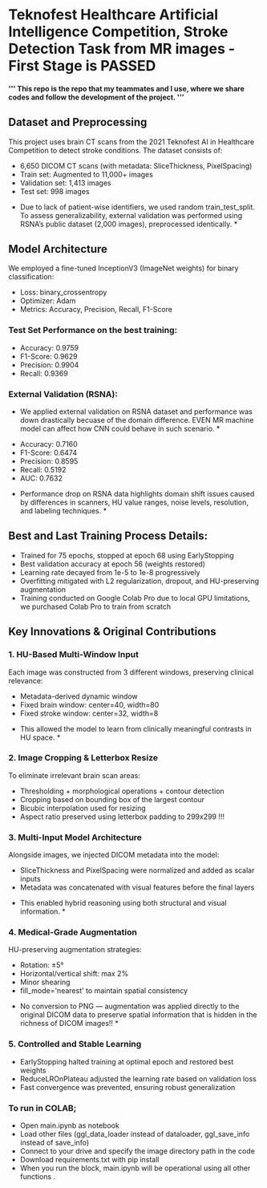 # Teknofest Healthcare Artificial Intelligence Competition, Stroke Detection Task from MR images - First Stage is PASSED
#### ''' This repo is the repo that my teammates and I use, where we share codes and follow the development of the project. '''

## Dataset and Preprocessing
This project uses brain CT scans from the 2021 Teknofest AI in Healthcare Competition to detect stroke conditions. The dataset consists of:
- 6,650 DICOM CT scans (with metadata: SliceThickness, PixelSpacing)
- Train set: Augmented to 11,000+ images
- Validation set: 1,413 images
- Test set: 998 images

* Due to lack of patient-wise identifiers, we used random train_test_split. To assess generalizability, external validation was performed using RSNA’s public dataset (2,000 images), preprocessed identically. *

## Model Architecture
We employed a fine-tuned InceptionV3 (ImageNet weights) for binary classification:
- Loss: binary_crossentropy
- Optimizer: Adam
- Metrics: Accuracy, Precision, Recall, F1-Score

### Test Set Performance on the best training:
- Accuracy: 0.9759
- F1-Score: 0.9629
- Precision: 0.9904
- Recall: 0.9369

### External Validation (RSNA):
* We applied external validation on RSNA dataset and performance was down drastically becuase of the domain difference. EVEN MR machine model can affect how CNN could behave in such scenario. *
- Accuracy: 0.7160
- F1-Score: 0.6474
- Precision: 0.8595
- Recall: 0.5192
- AUC: 0.7632

* Performance drop on RSNA data highlights domain shift issues caused by differences in scanners, HU value ranges, noise levels, resolution, and labeling techniques. *

## Best and Last Training Process Details:
- Trained for 75 epochs, stopped at epoch 68 using EarlyStopping
- Best validation accuracy at epoch 56 (weights restored)
- Learning rate decayed from 1e-5 to 1e-8 progressively
- Overfitting mitigated with L2 regularization, dropout, and HU-preserving augmentation
- Training conducted on Google Colab Pro due to local GPU limitations, we purchased Colab Pro to train from scratch

## Key Innovations & Original Contributions 

### 1. HU-Based Multi-Window Input
Each image was constructed from 3 different windows, preserving clinical relevance:
- Metadata-derived dynamic window
- Fixed brain window: center=40, width=80
- Fixed stroke window: center=32, width=8

* This allowed the model to learn from clinically meaningful contrasts in HU space. *

### 2. Image Cropping & Letterbox Resize
To eliminate irrelevant brain scan areas:
- Thresholding + morphological operations + contour detection
- Cropping based on bounding box of the largest contour
- Bicubic interpolation used for resizing
- Aspect ratio preserved using letterbox padding to 299x299 !!!

### 3. Multi-Input Model Architecture
Alongside images, we injected DICOM metadata into the model:
- SliceThickness and PixelSpacing were normalized and added as scalar inputs
- Metadata was concatenated with visual features before the final layers

* This enabled hybrid reasoning using both structural and visual information. *

### 4. Medical-Grade Augmentation
HU-preserving augmentation strategies:
- Rotation: ±5°
- Horizontal/vertical shift: max 2%
- Minor shearing
- fill_mode='nearest' to maintain spatial consistency

* No conversion to PNG — augmentation was applied directly to the original DICOM data to preserve spatial information that is hidden in the richness of DICOM images!! *

### 5. Controlled and Stable Learning
- EarlyStopping halted training at optimal epoch and restored best weights
- ReduceLROnPlateau adjusted the learning rate based on validation loss
- Fast convergence was prevented, ensuring robust generalization



### To run in COLAB;

* Open main.ipynb as notebook
* Load other files (ggl_data_loader instead of dataloader, ggl_save_info instead of save_info)
* Connect to your drive and specify the image directory path in the code
* Download requirements.txt with pip install
* When you run the block, main.ipynb will be operational using all other functions
.
